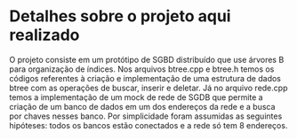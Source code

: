 # Detalhes sobre o projeto aqui realizado

O projeto consiste em um protótipo de SGBD distribuído que use árvores B para organização de índices. Nos arquivos btree.cpp e btree.h temos os códigos referentes à criação e implementação de uma estrutura de dados btree com as operações de buscar, inserir e deletar. Já no arquivo rede.cpp temos a implementação de um mock de rede de SGDB que permite a criação de um banco de dados em um dos endereços da rede e a busca por chaves nesses banco. Por simplicidade foram assumidas as seguintes hipóteses: todos os bancos estão conectados e a rede só tem 8 endereços.